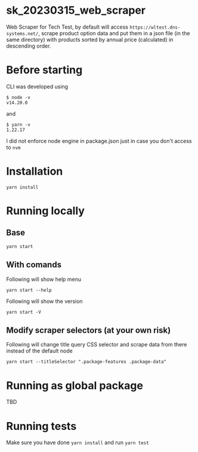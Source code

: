 # sk_20230315_web_scraper
Web Scraper for Tech Test, by default will access `https://wltest.dns-systems.net/`, scrape product option data and put them in a json file (in the same directory) with products sorted by
annual price (calculated) in descending order.

# Before starting

CLI was developed using
```
$ node -v
v14.20.0
```
and
```
$ yarn -v
1.22.17
```
I did not enforce node engine in package.json just in case you don't access to `nvm`

# Installation

```
yarn install
```

# Running locally
## Base
```
yarn start
```

## With comands
Following will show help menu
```
yarn start --help
```

Following will show the version
```
yarn start -V
```

## Modify scraper selectors (at your own risk)
Following will change title query CSS selector and scrape data from there instead of the default node
```
yarn start --titleSelector ".package-features .package-data"
```

# Running as global package
TBD

# Running tests
Make sure you have done `yarn install` and run `yarn test`
